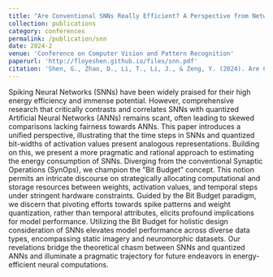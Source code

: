 ```yaml
---
title: "Are Conventional SNNs Really Efficient? A Perspective from Network Quantization"
collection: publications
category: conferences
permalink: /publication/snn
date: 2024-2
venue: 'Conference on Computer Vision and Pattern Recognition'
paperurl: 'http://floyeshen.github.io/files/snn.pdf'
citation: 'Shen, G., Zhao, D., Li, T., Li, J., & Zeng, Y. (2024). Are Conventional SNNs Really Efficient? A Perspective from Network Quantization. In Proceedings of the IEEE/CVF Conference on Computer Vision and Pattern Recognition (pp. 27538–27547).'
---
```


Spiking Neural Networks (SNNs) have been widely praised for their high energy efficiency and immense potential. However, comprehensive research that critically contrasts and correlates SNNs with quantized Artificial Neural Networks (ANNs) remains scant, often leading to skewed comparisons lacking fairness towards ANNs. This paper introduces a unified perspective, illustrating that the time steps in SNNs and quantized bit-widths of activation values present analogous representations. Building on this, we present a more pragmatic and rational approach to estimating the energy consumption of SNNs. Diverging from the conventional Synaptic Operations (SynOps), we champion the ”Bit Budget” concept. This notion permits an intricate discourse on strategically allocating computational and storage resources between weights, activation values, and temporal steps under stringent hardware constraints. Guided by the Bit Budget paradigm, we discern that pivoting efforts towards spike patterns and weight quantization, rather than temporal attributes, elicits profound implications for model performance. Utilizing the Bit Budget for holistic design consideration of SNNs elevates model performance across diverse data types, encompassing static imagery and neuromorphic datasets. Our revelations bridge the theoretical chasm between SNNs and quantized ANNs and illuminate a pragmatic trajectory for future endeavors in energy-efficient neural computations.